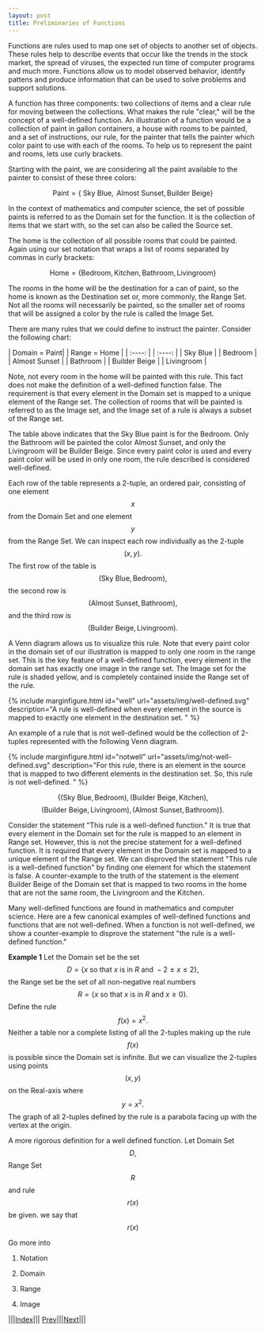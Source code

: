 ```yaml
---
layout: post
title: Preliminaries of Functions
---
```

Functions are rules used to map one set of objects to another set of objects.  These rules help to describe events that occur like the trends in the stock market, the spread of viruses, the expected run time of computer programs and much more.  Functions allow us to model observed behavior, identify pattens and produce information that can be used to solve problems and support solutions.

A function has three components: two collections of items and a clear rule for moving between the collections.  What makes the rule "clear," will be the concept of
a well-defined function.  An illustration of a function would be a 
collection of paint in gallon containers, a house with rooms to be painted, and a set of instructions, our rule, for the painter that tells the painter which color paint
to use with each of the rooms.  To help us to represent the paint and rooms, lets use curly brackets.

Starting with the paint, we are considering all the paint available to the painter to consist of these three colors:


$$ \text{Paint} = \{ \text{ Sky Blue}, \text{ Almost Sunset}, \text{Builder Beige} \}$$

In the context of mathematics and computer science, the set of possible paints is referred to as the Domain set for the function. It is the collection of
items that we start with, so the set can also be called the Source set.

The home is the collection of all possible rooms that could be painted. Again using our set notation that wraps a list of rooms separated by commas in curly brackets:

$$\text{Home} = \{ \text{Bedroom}, \text{Kitchen}, \text{Bathroom}, \text{Livingroom}\}$$

The rooms in the home will be the destination for a can of paint, so the home is known as the Destination set or, more commonly, the Range Set. Not all the rooms 
will necessarily be painted, so the smaller set of rooms that will be assigned a color by the rule is called the Image Set.

There are many rules that we could define to instruct the painter. Consider the following chart:

| Domain = Paint| | Range = Home | 
| :----: | | :----: |
| Sky Blue | | Bedroom |
| Almost Sunset | | Bathroom |
| Builder Beige | | Livingroom |

Note,  not every room in the home will be painted with this rule.  This fact does not make the definition of a well-defined function false.  The requirement is that every element in the Domain set is mapped to a unique element
of the Range set.  The collection of rooms that will be painted is referred to as the Image set, and the Image set of a rule is always a subset of the Range set. 

The table above indicates that the Sky Blue paint is for the Bedroom. Only the Bathroom will be painted the color Almost Sunset, and only the Livingroom will be Builder Beige.
Since every paint color is used and every paint color will be used in only one room, the rule described is considered well-defined.  

Each row of the table represents a 2-tuple, an ordered pair,
consisting of one element $$x$$ from the Domain Set and one element $$y$$ from the Range Set. We can inspect each row individually as the 2-tuple $$(x, y).$$ The first row of the table is $$(\text{Sky Blue}, \text{Bedroom}),$$ the second
row is $$(\text{Almost Sunset}, \text{Bathroom}),$$ and the third row is $$(\text{Builder Beige}, \text{Livingroom}).$$

A Venn diagram allows us to visualize this rule.  Note that every paint color in the domain set of our illustration is mapped to only one room in the range set.  This is the key feature of a well-defined function, every element in 
the domain set has exactly one image in the range set.  The Image set for the rule is shaded yellow, and is completely contained inside the Range set of the rule.

{% include marginfigure.html id="well" url="assets/img/well-defined.svg" description="A rule is well-defined when every element in the source is mapped to exactly one element in the destination set. " %}
<!---  <img src="../../../../assets/img/well-defined.svg" alt="Drawing" style="width: 333px;" align="center;"> --->

An example of a rule that is not well-defined would be the collection of 2-tuples represented with the following Venn diagram. 

{% include marginfigure.html id="notwell" url="assets/img/not-well-defined.svg" description="For this rule, there is an element in the source that is mapped to two different elements in the destination set.  So, this rule is not well-defined. " %}
<!---  <img src="../../../../assets/img/not-well-defined.svg" alt="Drawing" style="width: 333px;" align="center;">  --->

$$\{ (\text{Sky Blue}, \text{Bedroom}), (\text{Builder Beige}, \text{Kitchen}),$$
$$ (\text{Builder Beige}, \text{Livingroom}), (\text{Almost Sunset}, \text{Bathroom})\}.$$ 

Consider the statement "This rule is a well-defined function."  It is true that every element in the Domain set for the rule is mapped to an element in Range set.  However, this is not the precise statement for a well-defined function.  It is required that every element in the Domain set is 
mapped to a unique element of the Range set.   We can disproved the statement "This rule is a well-defined function" by finding one element for which the statement is false.
A counter-example to the truth of the statement is the element Builder Beige of the Domain set that is mapped to two rooms in the home that are not the same room, the Livingroom and the Kitchen. 


Many well-defined functions are found in mathematics and computer science.  Here are a few canonical examples of well-defined functions and functions that are not well-defined.  When a function is not well-defined, we show a counter-example to disprove the statement "the rule is a well-defined function."

**Example 1**
Let the Domain set be the set $$D = \{ x \text{ so that } x \text{ is in } R \text{ and }-2 \leq x \leq 2\},$$ the Range set be the set of all non-negative real numbers $$R = \{ x \text{ so that } x \text{ is in } R \text{ and  }x \geq 0\}.$$  Define the rule $$f(x) = x^2.$$  Neither a table nor a complete
listing of all the 2-tuples making up the rule $$f(x)$$ is possible since the Domain set is infinite.  But we can visualize the 2-tuples using points $$(x,y)$$ on the Real-axis where $$y = x^2.$$  The graph of all 2-tuples defined by the rule is a parabola facing up with the vertex at the origin.

A more rigorous definition for a well defined function.  Let Domain Set $$D,$$ Range Set $$R$$ and rule $$r(x)$$ be given.  we say that $$r(x)$$

Go more into 

1. Notation

2. Domain

3. Range 

4. Image

|||[Index](../../)||| [Prev](../set-theory/partitions/mod)|||[Next](examples)|||